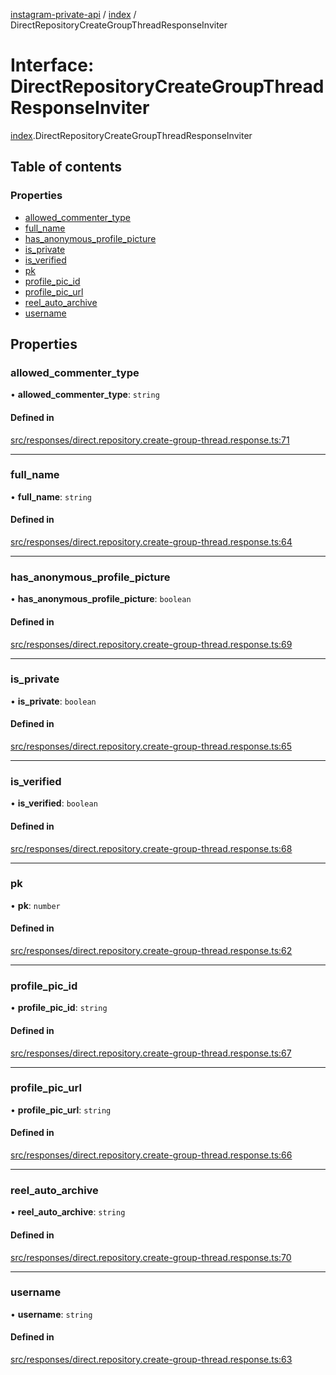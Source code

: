 [instagram-private-api](../../README.md) / [index](../../modules/index.md) / DirectRepositoryCreateGroupThreadResponseInviter

# Interface: DirectRepositoryCreateGroupThreadResponseInviter

[index](../../modules/index.md).DirectRepositoryCreateGroupThreadResponseInviter

## Table of contents

### Properties

- [allowed\_commenter\_type](DirectRepositoryCreateGroupThreadResponseInviter.md#allowed_commenter_type)
- [full\_name](DirectRepositoryCreateGroupThreadResponseInviter.md#full_name)
- [has\_anonymous\_profile\_picture](DirectRepositoryCreateGroupThreadResponseInviter.md#has_anonymous_profile_picture)
- [is\_private](DirectRepositoryCreateGroupThreadResponseInviter.md#is_private)
- [is\_verified](DirectRepositoryCreateGroupThreadResponseInviter.md#is_verified)
- [pk](DirectRepositoryCreateGroupThreadResponseInviter.md#pk)
- [profile\_pic\_id](DirectRepositoryCreateGroupThreadResponseInviter.md#profile_pic_id)
- [profile\_pic\_url](DirectRepositoryCreateGroupThreadResponseInviter.md#profile_pic_url)
- [reel\_auto\_archive](DirectRepositoryCreateGroupThreadResponseInviter.md#reel_auto_archive)
- [username](DirectRepositoryCreateGroupThreadResponseInviter.md#username)

## Properties

### allowed\_commenter\_type

• **allowed\_commenter\_type**: `string`

#### Defined in

[src/responses/direct.repository.create-group-thread.response.ts:71](https://github.com/Nerixyz/instagram-private-api/blob/0e0721c/src/responses/direct.repository.create-group-thread.response.ts#L71)

___

### full\_name

• **full\_name**: `string`

#### Defined in

[src/responses/direct.repository.create-group-thread.response.ts:64](https://github.com/Nerixyz/instagram-private-api/blob/0e0721c/src/responses/direct.repository.create-group-thread.response.ts#L64)

___

### has\_anonymous\_profile\_picture

• **has\_anonymous\_profile\_picture**: `boolean`

#### Defined in

[src/responses/direct.repository.create-group-thread.response.ts:69](https://github.com/Nerixyz/instagram-private-api/blob/0e0721c/src/responses/direct.repository.create-group-thread.response.ts#L69)

___

### is\_private

• **is\_private**: `boolean`

#### Defined in

[src/responses/direct.repository.create-group-thread.response.ts:65](https://github.com/Nerixyz/instagram-private-api/blob/0e0721c/src/responses/direct.repository.create-group-thread.response.ts#L65)

___

### is\_verified

• **is\_verified**: `boolean`

#### Defined in

[src/responses/direct.repository.create-group-thread.response.ts:68](https://github.com/Nerixyz/instagram-private-api/blob/0e0721c/src/responses/direct.repository.create-group-thread.response.ts#L68)

___

### pk

• **pk**: `number`

#### Defined in

[src/responses/direct.repository.create-group-thread.response.ts:62](https://github.com/Nerixyz/instagram-private-api/blob/0e0721c/src/responses/direct.repository.create-group-thread.response.ts#L62)

___

### profile\_pic\_id

• **profile\_pic\_id**: `string`

#### Defined in

[src/responses/direct.repository.create-group-thread.response.ts:67](https://github.com/Nerixyz/instagram-private-api/blob/0e0721c/src/responses/direct.repository.create-group-thread.response.ts#L67)

___

### profile\_pic\_url

• **profile\_pic\_url**: `string`

#### Defined in

[src/responses/direct.repository.create-group-thread.response.ts:66](https://github.com/Nerixyz/instagram-private-api/blob/0e0721c/src/responses/direct.repository.create-group-thread.response.ts#L66)

___

### reel\_auto\_archive

• **reel\_auto\_archive**: `string`

#### Defined in

[src/responses/direct.repository.create-group-thread.response.ts:70](https://github.com/Nerixyz/instagram-private-api/blob/0e0721c/src/responses/direct.repository.create-group-thread.response.ts#L70)

___

### username

• **username**: `string`

#### Defined in

[src/responses/direct.repository.create-group-thread.response.ts:63](https://github.com/Nerixyz/instagram-private-api/blob/0e0721c/src/responses/direct.repository.create-group-thread.response.ts#L63)
